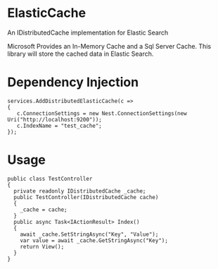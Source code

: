 # ElasticCache
An IDistributedCache implementation for Elastic Search

Microsoft Provides an In-Memory Cache and a Sql Server Cache.  This library will store the cached data in Elastic Search.


# Dependency Injection
```
services.AddDistributedElasticCache(c =>
{
   c.ConnectionSettings = new Nest.ConnectionSettings(new Uri("http://localhost:9200"));
   c.IndexName = "test_cache";
});
```

# Usage
```
public class TestController
{
  private readonly IDistributedCache _cache;
  public TestController(IDistributedCache cache)
  {
    _cache = cache;
  }
  public async Task<IActionResult> Index()
  {
    await _cache.SetStringAsync("Key", "Value");
    var value = await _cache.GetStringAsync("Key");
    return View();
  }
}
```
